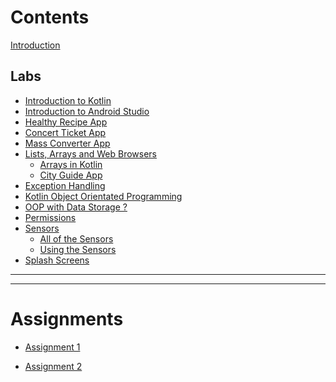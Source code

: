 # Contents

[Introduction](Introduction/Introduction.md)

## Labs 

- [Introduction to Kotlin](Kotlin/Lab_1/Kotlin_Intro.md)
- [Introduction to Android Studio](Kotlin/Lab_2/Android_Intro.md)
- [Healthy Recipe App](Kotlin/Lab_3/Lab_3.md)
- [Concert Ticket App](Kotlin/Lab_4/Lab_4.md)
- [Mass Converter App](Kotlin/Lab_5/Lab_5.md)
- [Lists, Arrays and Web Browsers](./Kotlin/Lab_6/Lab_6.md)
  - [Arrays in Kotlin](./Kotlin/Lab_6/Lab_6-1.md)
  - [City Guide App](./Kotlin/Lab_6/Lab_6-2.md)
- [Exception Handling](./Kotlin/Lab_7/Lab_7.md)
- [Kotlin Object Orientated Programming]()
- [OOP with Data Storage ?]()
- [Permissions ]()
- [Sensors]()
  - [All of the Sensors]()
  - [Using the Sensors]()
- [Splash Screens ]()
  
-----------
-----------

# Assignments

- [Assignment 1]()

- [Assignment 2]()
